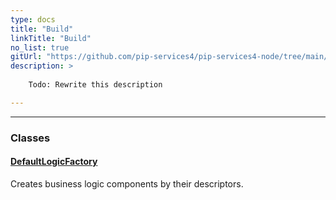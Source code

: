 ```yaml
---
type: docs
title: "Build"
linkTitle: "Build"
no_list: true
gitUrl: "https://github.com/pip-services4/pip-services4-node/tree/main/pip-services4-http-node"
description: >
    
    Todo: Rewrite this description

---
```

---

<div class="module-body">

### Classes

#### [DefaultLogicFactory](default_logic_factory)
Creates business logic components by their descriptors.

</div>
